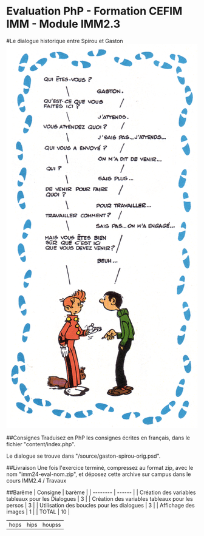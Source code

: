 Evaluation PhP - Formation CEFIM IMM - Module IMM2.3
=====================================================


#Le dialogue historique entre Spirou et Gaston
![dialogue Historique](/sources/gaston-spirou-orig.png)

##Consignes
Traduisez en PhP les consignes écrites en français, dans le fichier "content/index.php".

Le dialogue se trouve dans "/source/gaston-spirou-orig.psd".

##Livraison
Une fois l'exercice terminé, compressez au format zip, 
avec le nom "imm24-eval-nom.zip", et déposez cette archive sur campus dans le cours IMM2.4 / Travaux

##Barême
| Consigne | barème |
| -------- | ------ |
| Création des variables tableaux pour les Dialogues  | 3 |
| Création des variables tableaux pour les persos | 3 |
| Utilisation des boucles pour les dialogues	| 3 |
| Affichage des images | 1 |
| TOTAL | 10 |
<table>
	<tr>
		<td>hops</td>
		<td>hips</td>
		<td>houpss</td>
	</tr>
</table>